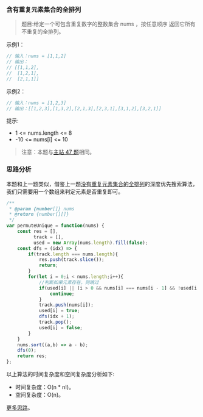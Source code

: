 ###  含有重复元素集合的全排列 

> 题目:给定一个可包含重复数字的整数集合 nums ，按任意顺序 返回它所有不重复的全排列。

示例1：

```js
// 输入：nums = [1,1,2]
// 输出：
// [[1,1,2],
//  [1,2,1],
//  [2,1,1]]
```


示例2：

```js
// 输入：nums = [1,2,3]
// 输出：[[1,2,3],[1,3,2],[2,1,3],[2,3,1],[3,1,2],[3,2,1]]
```

提示:

* 1 <= nums.length <= 8
* -10 <= nums[i] <= 10


> 注意：本题与[主站 47 题](https://leetcode-cn.com/problems/permutations-ii/)相同。

### 思路分析

本题和上一题类似，借鉴上一题[没有重复元素集合的全排列](/codes/2/permute.md)的深度优先搜索算法，我们只需要用一个数组来判定元素是否重复即可。

```js
/**
 * @param {number[]} nums
 * @return {number[][]}
 */
var permuteUnique = function(nums) {
    const res = [],
          track = [],
          used = new Array(nums.length).fill(false);
    const dfs = (idx) => {
        if(track.length === nums.length){
            res.push(track.slice());
            return;
        }
        for(let i = 0;i < nums.length;i++){
            //判断如果元素存在，则跳过
            if(used[i] || (i > 0 && nums[i] === nums[i - 1] && !used[i - 1])){
                continue;
            }
            track.push(nums[i]);
            used[i] = true;
            dfs(idx + 1);
            track.pop();
            used[i] = false;
        }
    }
    nums.sort((a,b) => a - b);
    dfs(0);
    return res;
};
```

以上算法的时间复杂度和空间复杂度分析如下:

* 时间复杂度：O(n * n!)。
* 空间复杂度：O(n)。

[更多思路](https://leetcode-cn.com/problems/VvJkup/solution/pei-yang-chou-xiang-neng-li-java-cpython-u88o/)。
